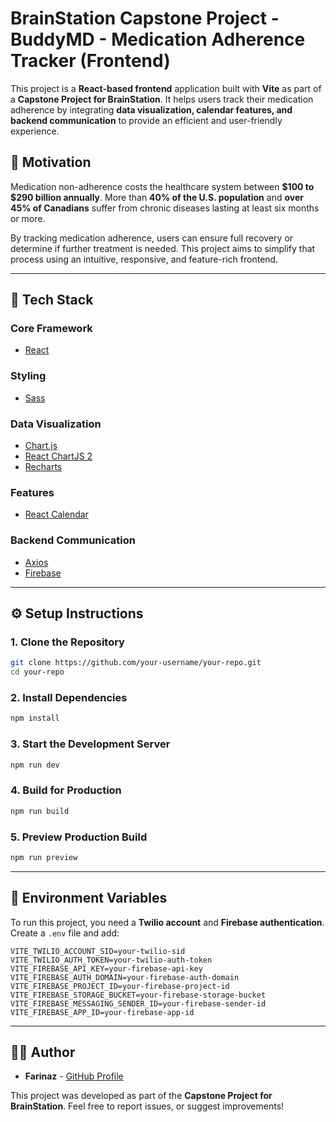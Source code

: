 # BrainStation Capstone Project - BuddyMD - Medication Adherence Tracker (Frontend)

This project is a **React-based frontend** application built with **Vite** as part of a **Capstone Project for BrainStation**. It helps users track their medication adherence by integrating **data visualization, calendar features, and backend communication** to provide an efficient and user-friendly experience.

## 📌 Motivation

Medication non-adherence costs the healthcare system between **$100 to $290 billion annually**. More than **40% of the U.S. population** and **over 45% of Canadians** suffer from chronic diseases lasting at least six months or more.

By tracking medication adherence, users can ensure full recovery or determine if further treatment is needed. This project aims to simplify that process using an intuitive, responsive, and feature-rich frontend.

---

## 🚀 Tech Stack

### **Core Framework**
- [React](https://reactjs.org/)

### **Styling**
- [Sass](https://sass-lang.com/)

### **Data Visualization**
- [Chart.js](https://www.chartjs.org/)
- [React ChartJS 2](https://react-chartjs-2.js.org/)
- [Recharts](https://recharts.org/)

### **Features**
- [React Calendar](https://www.npmjs.com/package/react-calendar)

### **Backend Communication**
- [Axios](https://axios-http.com/)
- [Firebase](https://firebase.google.com/)

---

## ⚙️ Setup Instructions

### **1. Clone the Repository**
```bash
git clone https://github.com/your-username/your-repo.git
cd your-repo
```

### **2. Install Dependencies**
```bash
npm install
```

### **3. Start the Development Server**
```bash
npm run dev
```

### **4. Build for Production**
```bash
npm run build
```

### **5. Preview Production Build**
```bash
npm run preview
```

---

## 🔑 Environment Variables
To run this project, you need a **Twilio account** and **Firebase authentication**. Create a `.env` file and add:

```plaintext
VITE_TWILIO_ACCOUNT_SID=your-twilio-sid
VITE_TWILIO_AUTH_TOKEN=your-twilio-auth-token
VITE_FIREBASE_API_KEY=your-firebase-api-key
VITE_FIREBASE_AUTH_DOMAIN=your-firebase-auth-domain
VITE_FIREBASE_PROJECT_ID=your-firebase-project-id
VITE_FIREBASE_STORAGE_BUCKET=your-firebase-storage-bucket
VITE_FIREBASE_MESSAGING_SENDER_ID=your-firebase-sender-id
VITE_FIREBASE_APP_ID=your-firebase-app-id
```

---

## 👨‍💻 Author
- **Farinaz** - [GitHub Profile](https://github.com/FarinazCodes)

This project was developed as part of the **Capstone Project for BrainStation**. Feel free to report issues, or suggest improvements!


